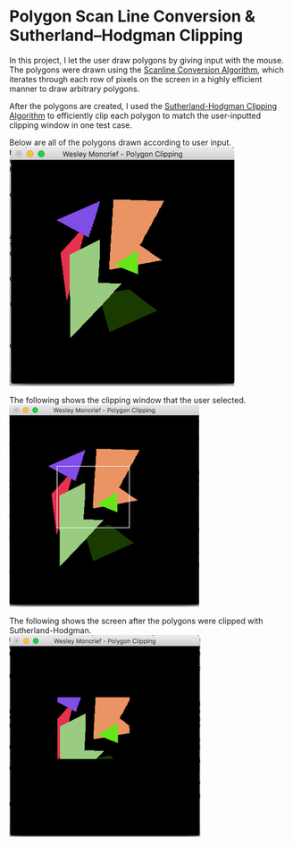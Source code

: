 # Polygon Scan Line Conversion & Sutherland–Hodgman Clipping

In this project, I let the user draw polygons by giving input with the mouse. The
polygons were drawn using the [Scanline Conversion Algorithm](https://en.wikipedia.org/wiki/Scanline_rendering), which
iterates through each row of pixels on the screen in a highly efficient manner to
draw arbitrary polygons.

After the polygons are created, I used the [Sutherland-Hodgman Clipping Algorithm](https://en.wikipedia.org/wiki/Sutherland%E2%80%93Hodgman_algorithm) to
efficiently clip each polygon to match the user-inputted clipping window in one test case.


Below are all of the polygons drawn according to user input.  
![All](images/all.png)

The following shows the clipping window that the user selected.  
![first-1](images/first-clip-1.png)

The following shows the screen after the polygons were
clipped with Sutherland-Hodgman.  
![first-2](images/first-clip-2.png)
